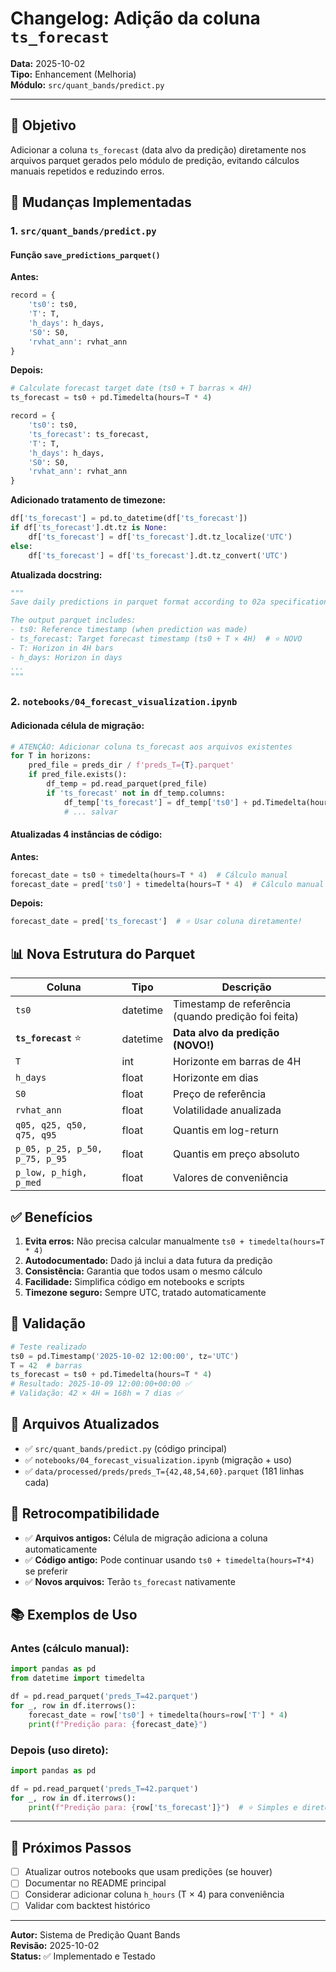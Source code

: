 # Changelog: Adição da coluna `ts_forecast`

**Data:** 2025-10-02  
**Tipo:** Enhancement (Melhoria)  
**Módulo:** `src/quant_bands/predict.py`

---

## 🎯 Objetivo

Adicionar a coluna `ts_forecast` (data alvo da predição) diretamente nos arquivos parquet gerados pelo módulo de predição, evitando cálculos manuais repetidos e reduzindo erros.

## 📝 Mudanças Implementadas

### 1. `src/quant_bands/predict.py`

#### Função `save_predictions_parquet()`

**Antes:**
```python
record = {
    'ts0': ts0,
    'T': T,
    'h_days': h_days,
    'S0': S0,
    'rvhat_ann': rvhat_ann
}
```

**Depois:**
```python
# Calculate forecast target date (ts0 + T barras × 4H)
ts_forecast = ts0 + pd.Timedelta(hours=T * 4)

record = {
    'ts0': ts0,
    'ts_forecast': ts_forecast,
    'T': T,
    'h_days': h_days,
    'S0': S0,
    'rvhat_ann': rvhat_ann
}
```

**Adicionado tratamento de timezone:**
```python
df['ts_forecast'] = pd.to_datetime(df['ts_forecast'])
if df['ts_forecast'].dt.tz is None:
    df['ts_forecast'] = df['ts_forecast'].dt.tz_localize('UTC')
else:
    df['ts_forecast'] = df['ts_forecast'].dt.tz_convert('UTC')
```

**Atualizada docstring:**
```python
"""
Save daily predictions in parquet format according to 02a specification.

The output parquet includes:
- ts0: Reference timestamp (when prediction was made)
- ts_forecast: Target forecast timestamp (ts0 + T × 4H)  # ⭐ NOVO
- T: Horizon in 4H bars
- h_days: Horizon in days
...
"""
```

### 2. `notebooks/04_forecast_visualization.ipynb`

#### Adicionada célula de migração:
```python
# ATENÇÃO: Adicionar coluna ts_forecast aos arquivos existentes
for T in horizons:
    pred_file = preds_dir / f'preds_T={T}.parquet'
    if pred_file.exists():
        df_temp = pd.read_parquet(pred_file)
        if 'ts_forecast' not in df_temp.columns:
            df_temp['ts_forecast'] = df_temp['ts0'] + pd.Timedelta(hours=T * 4)
            # ... salvar
```

#### Atualizadas 4 instâncias de código:

**Antes:**
```python
forecast_date = ts0 + timedelta(hours=T * 4)  # Cálculo manual
forecast_date = pred['ts0'] + timedelta(hours=T * 4)  # Cálculo manual
```

**Depois:**
```python
forecast_date = pred['ts_forecast']  # ⭐ Usar coluna diretamente!
```

## 📊 Nova Estrutura do Parquet

| Coluna | Tipo | Descrição |
|--------|------|-----------|
| `ts0` | datetime | Timestamp de referência (quando predição foi feita) |
| **`ts_forecast`** ⭐ | datetime | **Data alvo da predição (NOVO!)** |
| `T` | int | Horizonte em barras de 4H |
| `h_days` | float | Horizonte em dias |
| `S0` | float | Preço de referência |
| `rvhat_ann` | float | Volatilidade anualizada |
| `q05, q25, q50, q75, q95` | float | Quantis em log-return |
| `p_05, p_25, p_50, p_75, p_95` | float | Quantis em preço absoluto |
| `p_low, p_high, p_med` | float | Valores de conveniência |

## ✅ Benefícios

1. **Evita erros:** Não precisa calcular manualmente `ts0 + timedelta(hours=T * 4)`
2. **Autodocumentado:** Dado já inclui a data futura da predição
3. **Consistência:** Garantia que todos usam o mesmo cálculo
4. **Facilidade:** Simplifica código em notebooks e scripts
5. **Timezone seguro:** Sempre UTC, tratado automaticamente

## 🧪 Validação

```python
# Teste realizado
ts0 = pd.Timestamp('2025-10-02 12:00:00', tz='UTC')
T = 42  # barras
ts_forecast = ts0 + pd.Timedelta(hours=T * 4)
# Resultado: 2025-10-09 12:00:00+00:00 ✅
# Validação: 42 × 4H = 168h = 7 dias ✅
```

## 📁 Arquivos Atualizados

- ✅ `src/quant_bands/predict.py` (código principal)
- ✅ `notebooks/04_forecast_visualization.ipynb` (migração + uso)
- ✅ `data/processed/preds/preds_T={42,48,54,60}.parquet` (181 linhas cada)

## 🔄 Retrocompatibilidade

- ✅ **Arquivos antigos:** Célula de migração adiciona a coluna automaticamente
- ✅ **Código antigo:** Pode continuar usando `ts0 + timedelta(hours=T*4)` se preferir
- ✅ **Novos arquivos:** Terão `ts_forecast` nativamente

## 📚 Exemplos de Uso

### Antes (cálculo manual):
```python
import pandas as pd
from datetime import timedelta

df = pd.read_parquet('preds_T=42.parquet')
for _, row in df.iterrows():
    forecast_date = row['ts0'] + timedelta(hours=row['T'] * 4)
    print(f"Predição para: {forecast_date}")
```

### Depois (uso direto):
```python
import pandas as pd

df = pd.read_parquet('preds_T=42.parquet')
for _, row in df.iterrows():
    print(f"Predição para: {row['ts_forecast']}")  # ⭐ Simples e direto!
```

---

## 🚀 Próximos Passos

- [ ] Atualizar outros notebooks que usam predições (se houver)
- [ ] Documentar no README principal
- [ ] Considerar adicionar coluna `h_hours` (T × 4) para conveniência
- [ ] Validar com backtest histórico

---

**Autor:** Sistema de Predição Quant Bands  
**Revisão:** 2025-10-02  
**Status:** ✅ Implementado e Testado
